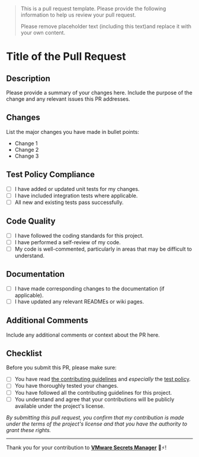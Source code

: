 > This is a pull request template. Please provide the following information to 
> help us review your pull request.
> 
> Please remove placeholder text (including this text)and replace it with your 
> own content.

# Title of the Pull Request

## Description

Please provide a summary of your changes here. Include the purpose of the change 
and any relevant issues this PR addresses.

## Changes

List the major changes you have made in bullet points:

- Change 1
- Change 2
- Change 3

## Test Policy Compliance

- [ ] I have added or updated unit tests for my changes.
- [ ] I have included integration tests where applicable.
- [ ] All new and existing tests pass successfully.

## Code Quality

- [ ] I have followed the coding standards for this project.
- [ ] I have performed a self-review of my code.
- [ ] My code is well-commented, particularly in areas that may be difficult 
      to understand.

## Documentation

- [ ] I have made corresponding changes to the documentation (if applicable).
- [ ] I have updated any relevant READMEs or wiki pages.

## Additional Comments

Include any additional comments or context about the PR here.

## Checklist

Before you submit this PR, please make sure:
- [ ] You have read [the contributing guidelines][contributing] and 
      *especially* the [test policy][test-policy].
- [ ] You have thoroughly tested your changes.
- [ ] You have followed all the contributing guidelines for this project.
- [ ] You understand and agree that your contributions will be publicly available 
  under the project's license.

[contributing]: https://vsecm.com/docs/contributing/
[test-policy]: https://vsecm.com/docs/contributing/#add-tests-for-new-features

*By submitting this pull request, you confirm that my contribution is made under 
the terms of the project's license and that you have the authority to grant 
these rights.*

---

Thank you for your contribution to [**VMware Secrets Manager**](https://vsecm.com)
🐢⚡️!
